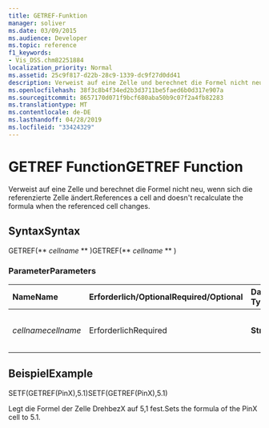 ```yaml
---
title: GETREF-Funktion
manager: soliver
ms.date: 03/09/2015
ms.audience: Developer
ms.topic: reference
f1_keywords:
- Vis_DSS.chm82251884
localization_priority: Normal
ms.assetid: 25c9f817-d22b-28c9-1339-dc9f27d0dd41
description: Verweist auf eine Zelle und berechnet die Formel nicht neu, wenn sich die referenzierte Zelle ändert.
ms.openlocfilehash: 38f3c8b4f34ed2b3d3711be5faed6b0d317e907a
ms.sourcegitcommit: 8657170d071f9bcf680aba50b9c07f2a4fb82283
ms.translationtype: MT
ms.contentlocale: de-DE
ms.lasthandoff: 04/28/2019
ms.locfileid: "33424329"
---
```

# <a name="getref-function"></a><span data-ttu-id="13163-103">GETREF Function</span><span class="sxs-lookup"><span data-stu-id="13163-103">GETREF Function</span></span>

<span data-ttu-id="13163-104">Verweist auf eine Zelle und berechnet die Formel nicht neu, wenn sich die referenzierte Zelle ändert.</span><span class="sxs-lookup"><span data-stu-id="13163-104">References a cell and doesn't recalculate the formula when the referenced cell changes.</span></span>
  
## <a name="syntax"></a><span data-ttu-id="13163-105">Syntax</span><span class="sxs-lookup"><span data-stu-id="13163-105">Syntax</span></span>

<span data-ttu-id="13163-106">GETREF(\*\* *cellname* \*\* )</span><span class="sxs-lookup"><span data-stu-id="13163-106">GETREF(\*\* *cellname* \*\* )</span></span> 
  
### <a name="parameters"></a><span data-ttu-id="13163-107">Parameter</span><span class="sxs-lookup"><span data-stu-id="13163-107">Parameters</span></span>

|<span data-ttu-id="13163-108">**Name**</span><span class="sxs-lookup"><span data-stu-id="13163-108">**Name**</span></span>|<span data-ttu-id="13163-109">**Erforderlich/Optional**</span><span class="sxs-lookup"><span data-stu-id="13163-109">**Required/Optional**</span></span>|<span data-ttu-id="13163-110">**Datentyp**</span><span class="sxs-lookup"><span data-stu-id="13163-110">**Data Type**</span></span>|<span data-ttu-id="13163-111">**Beschreibung**</span><span class="sxs-lookup"><span data-stu-id="13163-111">**Description**</span></span>|
|:-----|:-----|:-----|:-----|
| <span data-ttu-id="13163-112">_cellname_</span><span class="sxs-lookup"><span data-stu-id="13163-112">_cellname_</span></span> <br/> |<span data-ttu-id="13163-113">Erforderlich</span><span class="sxs-lookup"><span data-stu-id="13163-113">Required</span></span>  <br/> |<span data-ttu-id="13163-114">**String**</span><span class="sxs-lookup"><span data-stu-id="13163-114">**String**</span></span> <br/> |<span data-ttu-id="13163-115">Der Name der Zelle, auf die verwiesen werden soll.</span><span class="sxs-lookup"><span data-stu-id="13163-115">The name of the cell to get a reference to.</span></span>  <br/> |
   
## <a name="example"></a><span data-ttu-id="13163-116">Beispiel</span><span class="sxs-lookup"><span data-stu-id="13163-116">Example</span></span>

<span data-ttu-id="13163-117">SETF(GETREF(PinX),5.1)</span><span class="sxs-lookup"><span data-stu-id="13163-117">SETF(GETREF(PinX),5.1)</span></span> 
  
<span data-ttu-id="13163-118">Legt die Formel der Zelle DrehbezX auf 5,1 fest.</span><span class="sxs-lookup"><span data-stu-id="13163-118">Sets the formula of the PinX cell to 5.1.</span></span> 
  

